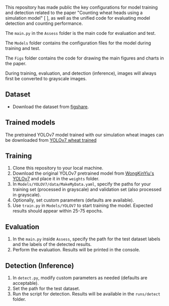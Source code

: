 This repository has made public the key configurations for model training and detection related to the paper "Counting wheat heads using a simulation model" [ ], as well as the unified code for evaluating model detection and counting performance.

The `main.py` in the `Assess` folder is the main code for evaluation and test. 

The `Models` folder contains the configuration files for the model during training and test. 

The `Figs` folder contains the code for drawing the main figures and charts in the paper.

During training, evaluation, and detection (inference), images will always first be converted to grayscale images.


## Dataset
- Download the dataset from [figshare](https://figshare.com/articles/thesis/Untitled_Item/24198891).

## Trained models
The pretrained YOLOv7 model trained with our simulation wheat images can be downloaded from [YOLOv7 wheat trained](https://www.dropbox.com/scl/fi/xhtn1mz1q643i54cf87y4/yolov7_wheat.pt?rlkey=0ah3pxn9k6y49ik9llxai3m39&dl=0)

## Training
1. Clone this repository to your local machine.
2. Download the original YOLOv7 pretrained model from [WongKinYiu's YOLOv7](https://github.com/WongKinYiu/yolov7) and place it in the `weights` folder.
3. In `Models/YOLOV7/data/MakeMyData.yaml`, specify the paths for your training set (processed in grayscale) and validation set (also processed in grayscale).
4. Optionally, set custom parameters (defaults are available).
5. Use `train.py` in `Models/YOLOV7` to start training the model. Expected results should appear within 25-75 epochs.

## Evaluation
1. In the `main.py`  inside `Assess`, specify the path for the test dataset labels and the labels of the detected results.
2. Perform the evaluation. Results will be printed in the console.

## Detection (Inference)
1. In `detect.py`, modify custom parameters as needed (defaults are acceptable).
2. Set the path for the test dataset.
3. Run the script for detection. Results will be available in the `runs/detect` folder.
